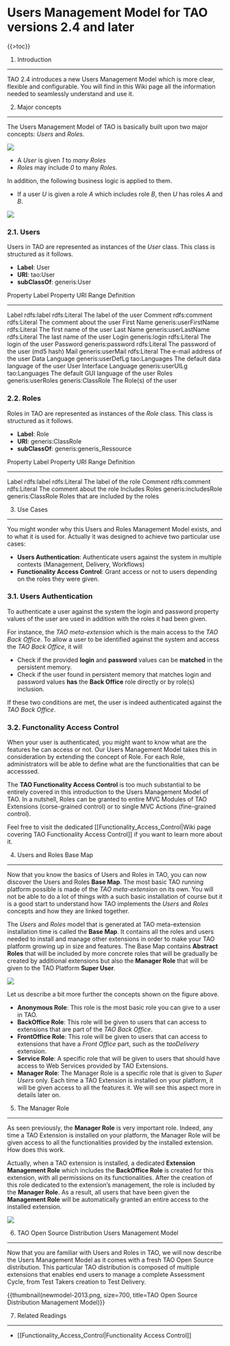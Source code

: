Users Management Model for TAO versions 2.4 and later
=====================================================

{{\>toc}}

1. Introduction
---------------

TAO 2.4 introduces a new Users Management Model which is more clear, flexible and configurable. You will find in this Wiki page all the information needed to seamlessly understand and use it.

2. Major concepts
-----------------

The Users Management Model of TAO is basically built upon two major concepts: *Users* and *Roles*.

![](newmodel-2013-user-roles.png)

-   A *User* is given *1* to *many* *Roles*
-   *Roles* may include *0* to many *Roles*.

In addition, the following business logic is applied to them.

-   If a user *U* is given a role *A* which includes role *B*, then *U* has roles *A* and *B*.

![](newmodel-2013-user-roles-instances.png)

### 2.1. Users

Users in TAO are represented as instances of the *User* class. This class is structured as it follows.

-   **Label**: User
-   **URI**: tao:User
-   **subClassOf**: generis:User

  Property Label            Property URI            Range               Definition
  ------------------------- ----------------------- ------------------- ---------------------------------------
  Label                     rdfs:label              rdfs:Literal        The label of the user
  Comment                   rdfs:comment            rdfs:Literal        The comment about the user
  First Name                generis:userFirstName   rdfs:Literal        The first name of the user
  Last Name                 generis:userLastName    rdfs:Literal        The last name of the user
  Login                     generis:login           rdfs:Literal        The login of the user
  Password                  generis:password        rdfs:Literal        The password of the user (md5 hash)
  Mail                      generis:userMail        rdfs:Literal        The e-mail address of the user
  Data Language             generis:userDefLg       tao:Languages       The default data language of the user
  User Interface Language   generis:userUILg        tao:Languages       The default GUI language of the user
  Roles                     generis:userRoles       generis:ClassRole   The Role(s) of the user

### 2.2. Roles

Roles in TAO are represented as instances of the *Role* class. This class is structured as it follows.

-   **Label**: Role
-   **URI**: generis:ClassRole
-   **subClassOf**: generis:generis\_Ressource

  Property Label   Property URI           Range               Definition
  ---------------- ---------------------- ------------------- --------------------------------------
  Label            rdfs:label             rdfs:Literal        The label of the role
  Comment          rdfs:comment           rdfs:Literal        The comment about the role
  Includes Roles   generis:includesRole   generis:ClassRole   Roles that are included by the roles

3. Use Cases
------------

You might wonder why this Users and Roles Management Model exists, and to what it is used for. Actually it was designed to achieve two particular use cases:

-   **Users Authentication**: Authenticate users against the system in multiple contexts (Management, Delivery, Workflows)
-   **Functionality Access Control**: Grant access or not to users depending on the roles they were given.

### 3.1. Users Authentication

To authenticate a user against the system the login and password property values of the user are used in addition with the roles it had been given.

For instance, the *TAO meta-extension* which is the main access to the *TAO Back Office*. To allow a user to be identified against the system and access the *TAO Back Office*, it will

-   Check if the provided **login** and **password** values can be **matched** in the persistent memory.
-   Check if the user found in persistent memory that matches login and password values **has** the **Back Office** role directly or by role(s) inclusion.

If these two conditions are met, the user is indeed authenticated against the *TAO Back Office*.

### 3.2. Functonality Access Control

When your user is authenticated, you might want to know what are the features he can access or not. Our Users Management Model takes this in consideration by extending the concept of Role. For each Role, administrators will be able to define what are the functionalities that can be accesssed.

The **TAO Functionality Access Control** is too much substantial to be entirely covered in this introduction to the Users Management Model of TAO. In a nutshell, Roles can be granted to entire MVC Modules of TAO Extensions (corse-grained control) or to single MVC Actions (fine-grained control).

Feel free to visit the dedicated [[Functionality\_Access\_Control|Wiki page covering TAO Functionality Access Control]] if you want to learn more about it.

4. Users and Roles Base Map
---------------------------

Now that you know the basics of Users and Roles in TAO, you can now discover the Users and Roles **Base Map**. The most basic TAO running platform possible is made of the *TAO meta-extension* on its own. You will not be able to do a lot of things with a such basic installation of course but it is a good start to understand how TAO implements the *Users* and *Roles* concepts and how they are linked together.

The *Users* and *Roles* model that is generated at TAO meta-extension installation time is called the **Base Map**. It contains all the roles and users needed to install and manage other extensions in order to make your TAO platform growing up in size and features. The Base Map contains **Abstract Roles** that will be included by more concrete roles that will be gradually be created by additional extensions but also the **Manager Role** that will be given to the TAO Platform **Super User**.

![](newmodel-2013-basemap.png)

Let us describe a bit more further the concepts shown on the figure above.

-   **Anonymous Role**: This role is the most basic role you can give to a user in TAO.
-   **BackOffice Role**: This role will be given to users that can access to extensions that are part of the *TAO Back Office*.
-   **FrontOffice Role**: This role will be given to users that can access to extensions that have a *Front Office* part, such as the *taoDelivery* extension.
-   **Service Role**: A specific role that will be given to users that should have access to Web Services provided by TAO Extensions.
-   **Manager Role**: The Manager Role is a specific role that is given to *Super Users* only. Each time a TAO Extension is installed on your platform, it will be given access to all the features it. We will see this aspect more in details later on.

5. The Manager Role
-------------------

As seen previously, the **Manager Role** is very important role. Indeed, any time a TAO Extension is installed on your platform, the Manager Role will be given access to all the functionalities provided by the installed extension. How does this work.

Actually, when a TAO extension is installed, a dedicated **Extension Management Role** which includes the **BackOffice Role** is created for this extension, with all permissions on its functionalities. After the creation of this role dedicated to the extension’s management, the role is included by the **Manager Role**. As a result, all users that have been given the **Management Role** will be automatically granted an entire access to the installed extension.

![](newmodel-2013-extinstall.png)

6. TAO Open Source Distribution Users Management Model
------------------------------------------------------

Now that you are familiar with Users and Roles in TAO, we will now describe the Users Management Model as it comes with a fresh TAO Open Source distribution. This particular TAO distribution is composed of multiple extensions that enables end users to manage a complete Assessment Cycle, from Test Takers creation to Test Delivery.

{{thumbnail(newmodel-2013.png, size=700, title=TAO Open Source Distribution Management Model)}}

7. Related Readings
-------------------

-   [[Functionality\_Access\_Control|Functionality Access Control]]

